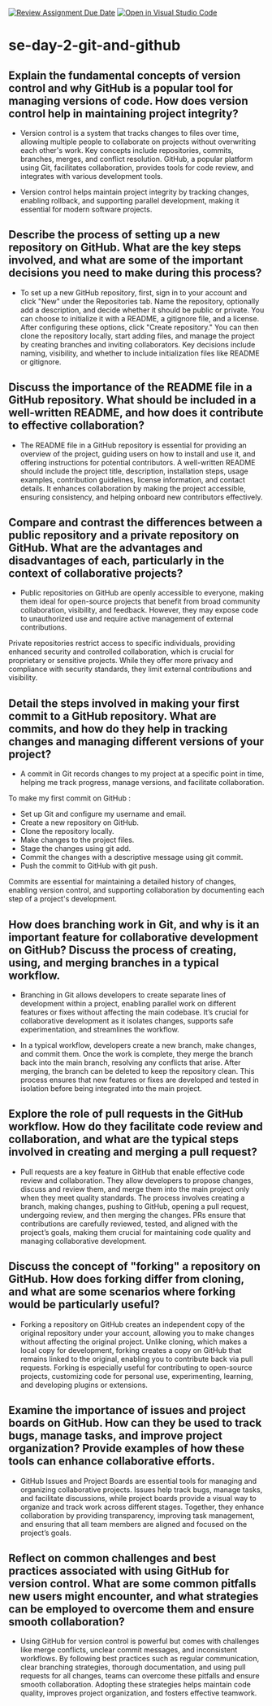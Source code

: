 [![Review Assignment Due Date](https://classroom.github.com/assets/deadline-readme-button-22041afd0340ce965d47ae6ef1cefeee28c7c493a6346c4f15d667ab976d596c.svg)](https://classroom.github.com/a/8wgCKhpZ)
[![Open in Visual Studio Code](https://classroom.github.com/assets/open-in-vscode-2e0aaae1b6195c2367325f4f02e2d04e9abb55f0b24a779b69b11b9e10269abc.svg)](https://classroom.github.com/online_ide?assignment_repo_id=15588035&assignment_repo_type=AssignmentRepo)
# se-day-2-git-and-github
## Explain the fundamental concepts of version control and why GitHub is a popular tool for managing versions of code. How does version control help in maintaining project integrity?

* Version control is a system that tracks changes to files over time, allowing multiple people to collaborate on projects without overwriting each other's work. Key concepts include repositories, commits, branches, merges, and conflict resolution. GitHub, a popular platform using Git, facilitates collaboration, provides tools for code review, and integrates with various development tools.

* Version control helps maintain project integrity by tracking changes, enabling rollback, and supporting parallel development, making it essential for modern software projects.

## Describe the process of setting up a new repository on GitHub. What are the key steps involved, and what are some of the important decisions you need to make during this process?

* To set up a new GitHub repository, first, sign in to your account and click "New" under the Repositories tab. Name the repository, optionally add a description, and decide whether it should be public or private. You can choose to initialize it with a README, a gitignore file, and a license. After configuring these options, click "Create repository." You can then clone the repository locally, start adding files, and manage the project by creating branches and inviting collaborators. Key decisions include naming, visibility, and whether to include initialization files like README or gitignore.

## Discuss the importance of the README file in a GitHub repository. What should be included in a well-written README, and how does it contribute to effective collaboration?

* The README file in a GitHub repository is essential for providing an overview of the project, guiding users on how to install and use it, and offering instructions for potential contributors. A well-written README should include the project title, description, installation steps, usage examples, contribution guidelines, license information, and contact details. It enhances collaboration by making the project accessible, ensuring consistency, and helping onboard new contributors effectively.

## Compare and contrast the differences between a public repository and a private repository on GitHub. What are the advantages and disadvantages of each, particularly in the context of collaborative projects?

* Public repositories on GitHub are openly accessible to everyone, making them ideal for open-source projects that benefit from broad community collaboration, visibility, and feedback. However, they may expose code to unauthorized use and require active management of external contributions.

Private repositories restrict access to specific individuals, providing enhanced security and controlled collaboration, which is crucial for proprietary or sensitive projects. While they offer more privacy and compliance with security standards, they limit external contributions and visibility.

## Detail the steps involved in making your first commit to a GitHub repository. What are commits, and how do they help in tracking changes and managing different versions of your project?

* A commit in Git records changes to my project at a specific point in time, helping me track progress, manage versions, and facilitate collaboration. 

To make my first commit on GitHub :
* Set up Git and configure my username and email.
* Create a new repository on GitHub.
* Clone the repository locally.
* Make changes to the project files.
* Stage the changes using git add.
* Commit the changes with a descriptive message using git commit.
* Push the commit to GitHub with git push.

Commits are essential for maintaining a detailed history of changes, enabling version control, and supporting collaboration by documenting each step of a project's development.

## How does branching work in Git, and why is it an important feature for collaborative development on GitHub? Discuss the process of creating, using, and merging branches in a typical workflow.

* Branching in Git allows developers to create separate lines of development within a project, enabling parallel work on different features or fixes without affecting the main codebase. It’s crucial for collaborative development as it isolates changes, supports safe experimentation, and streamlines the workflow.

* In a typical workflow, developers create a new branch, make changes, and commit them. Once the work is complete, they merge the branch back into the main branch, resolving any conflicts that arise. After merging, the branch can be deleted to keep the repository clean. This process ensures that new features or fixes are developed and tested in isolation before being integrated into the main project.


## Explore the role of pull requests in the GitHub workflow. How do they facilitate code review and collaboration, and what are the typical steps involved in creating and merging a pull request?

* Pull requests are a key feature in GitHub that enable effective code review and collaboration. They allow developers to propose changes, discuss and review them, and merge them into the main project only when they meet quality standards. The process involves creating a branch, making changes, pushing to GitHub, opening a pull request, undergoing review, and then merging the changes. PRs ensure that contributions are carefully reviewed, tested, and aligned with the project’s goals, making them crucial for maintaining code quality and managing collaborative development.

## Discuss the concept of "forking" a repository on GitHub. How does forking differ from cloning, and what are some scenarios where forking would be particularly useful?

* Forking a repository on GitHub creates an independent copy of the original repository under your account, allowing you to make changes without affecting the original project. Unlike cloning, which makes a local copy for development, forking creates a copy on GitHub that remains linked to the original, enabling you to contribute back via pull requests. Forking is especially useful for contributing to open-source projects, customizing code for personal use, experimenting, learning, and developing plugins or extensions.

## Examine the importance of issues and project boards on GitHub. How can they be used to track bugs, manage tasks, and improve project organization? Provide examples of how these tools can enhance collaborative efforts.

* GitHub Issues and Project Boards are essential tools for managing and organizing collaborative projects. Issues help track bugs, manage tasks, and facilitate discussions, while project boards provide a visual way to organize and track work across different stages. Together, they enhance collaboration by providing transparency, improving task management, and ensuring that all team members are aligned and focused on the project’s goals.

## Reflect on common challenges and best practices associated with using GitHub for version control. What are some common pitfalls new users might encounter, and what strategies can be employed to overcome them and ensure smooth collaboration?

* Using GitHub for version control is powerful but comes with challenges like merge conflicts, unclear commit messages, and inconsistent workflows. By following best practices such as regular communication, clear branching strategies, thorough documentation, and using pull requests for all changes, teams can overcome these pitfalls and ensure smooth collaboration. Adopting these strategies helps maintain code quality, improves project organization, and fosters effective teamwork.